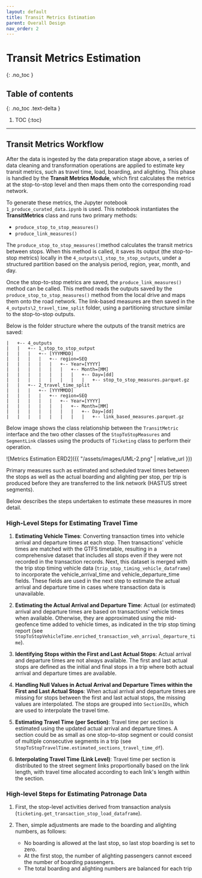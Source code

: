 ```yaml
---
layout: default
title: Transit Metrics Estimation
parent: Overall Design
nav_order: 2
---
```


# Transit Metrics Estimation
{: .no_toc }
## Table of contents
{: .no_toc .text-delta }

1. TOC
{:toc}

---

## Transit Metrics Workflow

After the data is ingested by the data preparation stage above, a series of data cleaning and transformation operations are applied to estimate key transit metrics, such as travel time, load, boarding, and alighting. This phase is handled by the **Transit Metrics Module**, which first calculates the metrics at the stop-to-stop level and then maps them onto the corresponding road network.   

To generate these metrics, the Jupyter notebook `1_produce_curated_data.ipynb` is used. This notebook instantiates the **TransitMetrics** class and runs two primary methods:
   - `produce_stop_to_stop_measures()`
   - `produce_link_measures()`    

The `produce_stop_to_stop_measures()`method calculates the transit metrics between stops. When this method is called, it saves its output (the stop-to-stop metrics) locally in the `4_outputs\1_stop_to_stop_outputs`, under a structured partition based on the analysis period, region, year, month, and day.     

Once the stop-to-stop metrics are saved, the `produce_link_measures()` method can be called. This method reads the outputs saved by the `produce_stop_to_stop_measures()` method from the local drive and maps them onto the road network. The link-based measures are then saved in the `4_outputs\2_travel_time_split` folder, using a partitioning structure similar to the stop-to-stop outputs.  

Below is the folder structure where the outputs of the transit metrics are saved:
```shell
|   +-- 4_outputs
|   |   +-- 1_stop_to_stop_output
|   |   |   +-- [YYYMMDD]
|   |   |   |   +-- region=SEQ
|   |   |   |   |   +-- Year=[YYYY]
|   |   |   |   |   |   +-- Month=[MM]
|   |   |   |   |   |   |   +-- Day=[dd]
|   |   |   |   |   |   |   |   +-- stop_to_stop_measures.parquet.gz
|   |   +-- 2_travel_time_split
|   |   |   +-- [YYYMMDD]
|   |   |   |   +-- region=SEQ
|   |   |   |   |   +-- Year=[YYYY]
|   |   |   |   |   |   +-- Month=[MM]
|   |   |   |   |   |   |   +-- Day=[dd]
|   |   |   |   |   |   |   |   +-- link_based_measures.parquet.gz

```
Below image shows the class relationship between the `TransitMetric` interface and the two other classes of the `StopToStopMeasures` and `SegmentLink` classes using the products of `Ticketing` class to perform their operation.  

![Metrics Estimation ERD2]({{ "/assets/images/UML-2.png" | relative_url }})


Primary measures such as estimated and scheduled travel times between the stops as well as the actual boarding and alighting per stop, per trip is produced before they are transferred to the link network (HASTUS street segments). 

Below describes the steps undertaken to estimate these measures in more detail.



### High-Level Steps for Estimating Travel Time


1. **Estimating Vehicle Times**: Converting transaction times into vehicle arrival and departure times at each stop. Then transactions' vehicle times are matched with the GTFS timetable, resulting in a comprehensive dataset that includes all stops even if they were not recorded in the transaction records. Next, this dataset is merged with the trip stop timing vehicle data (`trip_stop_timing_vehicle_dataframe`) to incorporate the vehicle_arrival_time and vehicle_departure_time fields. These fields are used in the next step to estimate the actual arrival and departure time in cases where transaction data is unavailable.

2. **Estimating the Actual Arrival and Departure Time**: Actual (or estimated) arrival and departure times are based on transactions' vehicle times when available. Otherwise, they are approximated using the mid-geofence time added to vehicle times, as indicated in the trip stop timing report (see `StopToStopVehicleTime.enriched_transaction_veh_arrival_departure_time`).

3. **Identifying Stops within the First and Last Actual Stops**: Actual arrival and departure times are not always available. The first and last actual stops are defined as the initial and final stops in a trip where both actual arrival and departure times are available.

4. **Handling Null Values in Actual Arrival and Departure Times within the First and Last Actual Stops**: When actual arrival and departure times are missing for stops between the first and last actual stops, the missing values are interpolated. The stops are grouped into `SectionIDs`, which are used to interpolate the travel time.

5. **Estimating Travel Time (per Section)**: Travel time per section is estimated using the updated actual arrival and departure times. A section could be as small as one stop-to-stop segment or could consist of multiple consecutive segments in a trip (see `StopToStopTravelTime.estimated_sections_travel_time_df`).

6. **Interpolating Travel Time (Link Level)**: Travel time per section is distributed to the street segment links proportionally based on the link length, with travel time allocated according to each link's length within the section.

[//]: # (Each method instantiates additional backend classes to handle specific data processing tasks. The **Ticketing Module** processes the ticketing data, while the **GTFS Module** generates the scheduled timetable data from the GTFS input. These two modules independently process their respective data, which are then combined in the `StopToStopMeasures` class within the **Transit Metrics Module**.)

[//]: # (Once combined, the stop-to-stop measures are integrated with the spatial itineraries using the **SegmentLink** class, also within the **Transit Metrics Module**.)

### High-level Steps for Estimating Patronage Data

1. First, the stop-level activities derived from transaction analysis (`ticketing.get_transaction_stop_load_dataframe`). 

2. Then, simple adjustments are made to the boarding and alighting numbers, as follows:
   - No boarding is allowed at the last stop, so last stop boarding is set to zero. 
   - At the first stop, the number of alighting passengers cannot exceed the number of boarding passengers. 
   - The total boarding and alighting numbers are balanced for each trip
